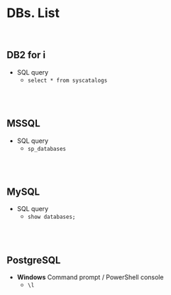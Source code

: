 # DBs. List
<br />

## DB2 for i

* SQL query
    * `select * from syscatalogs`
<br />
<br />

## MSSQL

* SQL query
    * `sp_databases`
<br />
<br />

## MySQL

* SQL query
    * `show databases;`
<br />
<br />

## PostgreSQL

* **Windows** Command prompt / PowerShell console
    * `\l `
